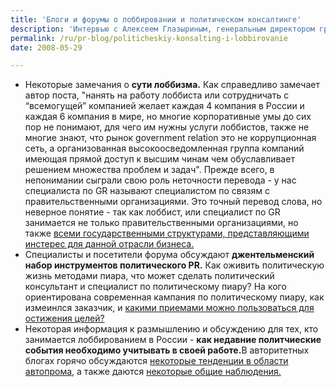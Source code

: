 ```yaml
---
title: 'Блоги и форумы о лоббировании и политическом консалтинге'
description: 'Интервью с Алексеем Глазыриным, генеральным директором группы компаний  «Ньютон» и вице-президентом Российской Ассоциации по Связям с Общественностью. Главное в профессии пиарщика -умение ждать, говорит Алексей, - ведь результаты работы видны не сразу. А на вопрос о том, как кратко объяснить суть своей деятельности тем, кто совершенно не знаком с пиаром, Алексей дал очень оригинальное определение "Я пиарщик, то есть я борюсь с мировой энтропией, в меру своих сил". Вы можете присоединиться  к обсуждению этого интервью!'
permalink: /ru/pr-blog/politicheskiy-konsalting-i-lobbirovanie
date: 2008-05-29

---
```


<ul>
<li>Некоторые замечания о <strong>сути лоббизма.</strong> Как справедливо замечает автор поста, "нанять на работу лоббиста или сотрудничать с “всемогущей” компанией желает каждая 4 компания в России и каждая 6 компания в мире, но многие корпоративные умы до сих пор не понимают, для чего им нужны услуги лоббистов, также не многие знают, что рынок government relation это не коррупционная сеть, а организованная высокоосведомленная группа компаний имеющая прямой доступ к высшим чинам чем обуславливает решением множества проблем и задач". Прежде всего, в непонимании сыграли свою роль неточности перевода - у нас специалиста по GR называют специалистом по связям с правительственными организациями. Это точный перевод слова, но неверное понятие - так как лоббист, или специалист  по GR занимается не только правительственными организациями, но также <a href="https://www.prokomi.info/2008/05/26/lobbirovanie/">всеми государственными структурами, представляющими инстерес для данной отрасли бизнеса. </a></li>
<li>Специалисты и посетители форума обсуждают <strong>джентельменский набор инструментов политического PR.</strong> Как оживить политическую жизнь методами пиара, что может сделать политический консультант и специалист  по политическому пиару? На кого ориентирована современная кампания по политическому пиару, как измеинлся заказчик, и <a href="https://www.forumsostav.ru/5/11613/">какими приемами можно пользоваться для остижения целей?</a></li>
<li>Некоторая информация к размышлению и обсуждению для тех, кто занимается лоббированием в России - <strong>как недавние политчиеские события необходимо учитывать в своей работе.</strong>В авторитетных блогах горячо обсуждаются <a href="https://community.livejournal.com/ru_politics/13595157.html">некоторые тенденции в области автопрома,</a> а также даются <a href="https://shusharin.livejournal.com/151763.html"> некоторые общие наблюдения.</a></li>
</ul>

